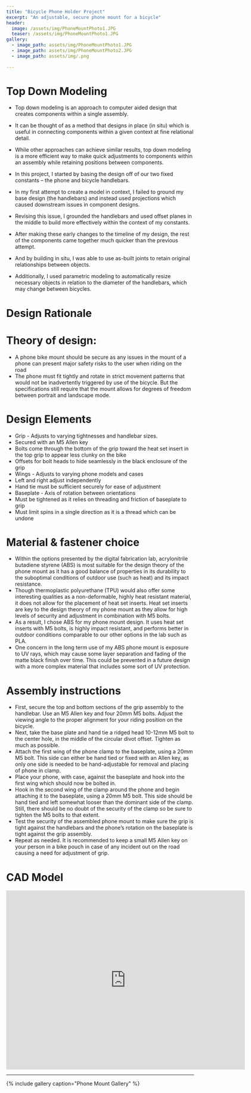 ```yaml
---
title: "Bicycle Phone Holder Project"
excerpt: "An adjustable, secure phone mount for a bicycle"
header:
  image: /assets/img/PhoneMountPhoto1.JPG
  teaser: /assets/img/PhoneMountPhoto1.JPG
gallery:
  - image_path: assets/img/PhoneMountPhoto1.JPG
  - image_path: assets/img/PhoneMountPhoto2.JPG
  - image_path: assets/img/.png
   
---
```

# Top Down Modeling
* Top down modeling is an approach to computer aided design that creates components within a single assembly. 
* It can be thought of as a method that designs in place (in situ) which is useful in connecting components within a given context at fine relational detail. 
* While other approaches can achieve similar results, top down modeling is a more efficient way to make quick adjustments to components within an assembly while retaining positions between components.
* In this project, I started by basing the design off of our two fixed constants – the phone and bicycle handlebars. 
* In my first attempt to create a model in context, I failed to ground my base design (the handlebars) and instead used projections which caused downstream issues in component designs. 
* Revising this issue, I grounded the handlebars and used offset planes in the middle to build more effectively within the context of my constants. 
* After making these early changes to the timeline of my design, the rest of the components came together much quicker than the previous attempt. 
* And by building in situ, I was able to use as-built joints to retain original relationships between objects. 

* Additionally, I used parametric modeling to automatically resize necessary objects in relation to the diameter of the handlebars, which may change between bicycles.

# Design Rationale

# Theory of design:
* A phone bike mount should be secure as any issues in the mount of a phone can present major safety risks to the user when riding on the road
* The phone must fit tightly and rotate in strict movement patterns that would not be inadvertently triggered by use of the bicycle. But the specifications still require that the mount allows for degrees of freedom between portrait and landscape mode.

# Design Elements
* Grip - Adjusts to varying tightnesses and handlebar sizes. 
*   Secured with an M5 Allen key
*   Bolts come through the bottom of the grip toward the heat set insert in the top grip to appear less clunky on the bike
*   Offsets for bolt heads to hide seamlessly in the black enclosure of the grip
* Wings - Adjusts to varying phone models and cases
*   Left and right adjust independently
*   Hand tie must be sufficient securely for ease of adjustment
* Baseplate - Axis of rotation between orientations
*   Must be tightened as it relies on threading and friction of baseplate to grip
*   Must limit spins in a single direction as it is a thread which can be undone

# Material & fastener choice
* Within the options presented by the digital fabrication lab, acrylonitrile butadiene styrene (ABS) is most suitable for the design theory of the phone mount as it has a good balance of properties in its durability to the suboptimal conditions of outdoor use (such as heat) and its impact resistance.
* Though thermoplastic polyurethane (TPU) would also offer some interesting qualities as a non-deformable, highly heat resistant material, it does not allow for the placement of heat set inserts. Heat set inserts are key to the design theory of my phone mount as they allow for high levels of security and adjustment in combination with M5 bolts.
* As a result, I chose ABS for my phone mount design. It uses heat set inserts with M5 bolts, is highly impact resistant, and performs better in outdoor conditions comparable to our other options in the lab such as PLA. 
* One concern in the long term use of my ABS phone mount is exposure to UV rays, which may cause some layer separation and fading of the matte black finish over time. This could be prevented in a future design with a more complex material that includes some sort of UV protection.

# Assembly instructions
* First, secure the top and bottom sections of the grip assembly to the handlebar. Use an M5 Allen key and four 20mm M5 bolts. Adjust the viewing angle to the proper alignment for your riding position on the bicycle.
* Next, take the base plate and hand tie a ridged head 10-12mm M5 bolt to the center hole, in the middle of the circular divot offset. Tighten as much as possible.
* Attach the first wing of the phone clamp to the baseplate, using a 20mm M5 bolt. This side can either be hand tied or fixed with an Allen key, as only one side is needed to be hand-adjustable for removal and placing of phone in clamp.
* Place your phone, with case, against the baseplate and hook into the first wing which should now be bolted in.
* Hook in the second wing of the clamp around the phone and begin attaching it to the baseplate, using a 20mm M5 bolt. This side should be hand tied and left somewhat looser than the dominant side of the clamp. Still, there should be no doubt of the security of the clamp so be sure to tighten the M5 bolts to that extent.
* Test the security of the assembled phone mount to make sure the grip is tight against the handlebars and the phone’s rotation on the baseplate is tight against the grip assembly. 
* Repeat as needed. It is recommended to keep a small M5 Allen key on your person in a bike pouch in case of any incident out on the road causing a need for adjustment of grip.

# CAD Model
<iframe src="https://vanderbilt643.autodesk360.com/shares/public/SH512d4QTec90decfa6e687bf4df5af6701e?mode=embed" width="640" height="480" allowfullscreen="true" webkitallowfullscreen="true" mozallowfullscreen="true"  frameborder="0"></iframe>

---

{% include gallery caption="Phone Mount Gallery" %}
